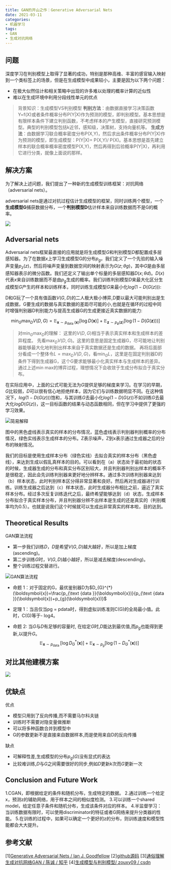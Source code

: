 ```yaml
---
title: GAN的开山之作：Generative Adversarial Nets
date: 2021-03-11
categories:
- 机器学习
tags:
- GAN
- 生成对抗网络
---
```


## 问题
深度学习在判别模型上取得了显著的成功，特别是那种高维、丰富的感官输入映射到一个类标签上的场景，但是在生成模型中成果较小，主要是因为以下两个问题： 
- 在极大似然估计和相关策略中出现的许多难以处理的概率计算的近似性
- 难以在生成环境中利用分段线性单元的优点

> 背景知识：生成模型VS判别模型
> **判别方法**：由数据直接学习决策函数Y=f(X)或者条件概率分布P(Y|X)作为预测的模型，即判别模型。基本思想是有限样本条件下建立判别函数，不考虑样本的产生模型，直接研究预测模型。典型的判别模型包括k近邻，感知级，决策树，支持向量机等。
> **生成方法**：由数据学习联合概率密度分布P(X,Y)，然后求出条件概率分布P(Y|X)作为预测的模型，即生成模型：P(Y|X)= P(X,Y)/ P(X)。基本思想是首先建立样本的联合概率概率密度模型P(X,Y)，然后再得到后验概率P(Y|X)，再利用它进行分类，就像上面说的那样。

## 解决方案
为了解决上述问题，我们提出了一种新的生成模型训练框架：对抗网络（adversarial nets）。

adversarial nets是通过对抗过程估计生成模型的框架，同时训练两个模型，一个**生成模型G**捕获数据分布，一个**判别模型D**估计样本来自训练数据而不是G的概率。

![](https://imzhanghao.oss-cn-qingdao.aliyuncs.com/img/20210317165621.png)

## Adversarial nets
Adversarial nets框架最直接的应用就是将生成模型$G$和判别模型$D$都配置成多层感知器。为了在数据$x$上学习生成模型G的分布$p_g$，我们定义了一个先验的输入噪声变量$p_z(z)$，然后将噪声变量到数据空间的映射表示为$G(z;θg)$，其中$G$是由多层感知器表示的微分函数。我们还定义了输出单个标量的多层感知器$D(x;θd)$。$D(x)$代表$x$来自训练数据而不是由$p_g$生成的概率。我们训练判别模型$D$来最大化区分生成模型$G$产生的样本和训练样本，同时训练生成模型$G$来最小化$log(1-D(G(z)))$:

D和G玩了一个具有值函数$V(G,D)$的二人极大极小博弈,D要以最大可能判别出是生成数据，G要生成的数据与真实数据的差距尽可能的小,也就是在循环的过程中同时增强判别器D判别能力与提高生成器G的生成更接近真实数据的能力:

$$\min _{G} \max _{D} V(D, G)=\mathbb{E}_{\boldsymbol{x} \sim p_{\text {data }}(\boldsymbol{x})}[\log D(\boldsymbol{x})]+\mathbb{E}_{\boldsymbol{z} \sim p_{\boldsymbol{z}}(\boldsymbol{z})}[\log (1-D(G(\boldsymbol{z})))]$$
> 对$\min _{G} \max _{D}$的理解：
> 这里的$V(D, G)$相当于表示真实样本和生成样本的差异程度。
> 先看$\max _{D} V(D, G)$。这里的意思是固定生成器G，尽可能地让判别器能够最大化地判别出样本来自于真实数据还是生成的数据。
> 再将后面部分看成一个整体令$L = \max _{D} V(D, G)$，看$\min _{G} L$，这里是在固定判别器D的条件下得到生成器G，这个G要求能够最小化真实样本与生成样本的差异。
> 通过上述min max的博弈过程，理想情况下会收敛于生成分布拟合于真实分布。



在实际应用中，上面的公式可能无法为$G$提供足够的梯度来学习。在学习的早期，$G$比较弱，$D$可以很有信心地拒绝样本，因为它们与训练数据明显不同。在这种情况下，$log(1 - D(G(z)))$饱和，与其训练$G$去最小化$log(1 - D(G(z))$不如训练$G$去最大化$logD(G(z))$，这一目标函数的结果与动态函数相同，但在学习中提供了更强的学习效果。

![简易解释](https://imzhanghao.oss-cn-qingdao.aliyuncs.com/img/20210317165651.png)

图中的黑色虚线表示真实的样本的分布情况，蓝色虚线表示判别器判别概率的分布情况，绿色实线表示生成样本的分布。Z表示噪声，Z到x表示通过生成器之后的分布的映射情况。

我们的目标是使用生成样本分布（绿色实线）去拟合真实的样本分布（黑色虚线），来达到生成以假乱真样本的目的。可以看到在（a）状态处于最初始的状态的时候，生成器生成的分布和真实分布区别较大，并且判别器判别出样本的概率不是很稳定，因此会先训练判别器来更好地分辨样本。通过多次训练判别器来达到（b）样本状态，此时判别样本区分得非常显著和良好。然后再对生成器进行训练。训练生成器之后达到（c）样本状态，此时生成器分布相比之前，逼近了真实样本分布。经过多次反复训练迭代之后，最终希望能够达到（d）状态，生成样本分布拟合于真实样本分布，并且判别器分辨不出样本是生成的还是真实的（判别概率均为0.5）。也就是说我们这个时候就可以生成出非常真实的样本啦，目的达到。

## Theoretical Results
GAN算法流程
- 第一步我们训练$D$，$D$是希望$V(G, D)$越大越好，所以是加上梯度(ascending)。
- 第二步训练$G$时，$V(G, D)$越小越好，所以是减去梯度(descending)。
- 整个训练过程交替进行。

![GAN算法流程](https://imzhanghao.oss-cn-qingdao.aliyuncs.com/img/20210317180048.png)


- 命题 1：对于固定的G，最优鉴别器D为$D_{G}^{*}(\boldsymbol{x})=\frac{p_{\text {data }}(\boldsymbol{x})}{p_{\text {data }}(\boldsymbol{x})+p_{g}(\boldsymbol{x})}$

- 定理 1：当且仅当pg = pdata时，得到虚拟训练准则C(G)的全局最小值。此时，C(G)等于- log4。

- 命题 2: 当$G$与$D$有足够的容量时, 在给定$G$时,$D$能达到最优值,而$p_g$也能得到更新,以提升$G$。
$$\mathbb{E}_{\boldsymbol{x} \sim p_{\text {data }}}\left[\log D_{G}^{*}(\boldsymbol{x})\right]+\mathbb{E}_{\boldsymbol{x} \sim p_{g}}\left[\log \left(1-D_{G}^{*}(\boldsymbol{x})\right)\right]$$


## 对比其他建模方案
![](https://imzhanghao.oss-cn-qingdao.aliyuncs.com/img/20210318112054.png)

## 优缺点
优点
- 模型只用到了反向传播,而不需要马尔科夫链
- 训练时不需要对隐变量做推断
- 可以将多种函数合并到模型中
- G的参数更新不是直接来自数据样本,而是使用来自D的反向传播

缺点
- 可解释性差,生成模型的分布$p_g(G)$没有显式的表达
- 比较难训练,$D$与$G$之间需要很好的同步,例如$D$更新$k$次而$G$更新一次

## Conclusion and Future Work
1.CGAN，即根据给定的条件和随机分布，生成特定的数据。
2.通过训练一个给定x，预测z的辅助网络，用于样本之间的相似度检测。
3.可以训练一个shared model，给定任意子条件和随机分布，生成该条件对应的样本。
4.半监督学习：当训练数据有限时，可以使用discriminator的特征或者G网络来提升分类器的性能。
5.在训练的过程中，如果可以确定一个更好的z的分布，则训练速度和模型性能都会大大提升。

## 参考文献
[1][Generative Adversarial Nets / Ian J. Goodfellow](https://arxiv.org/pdf/1406.2661.pdf)
[2][github源码](https://github.com/goodfeli/adversarial)
[3][通俗理解生成对抗网络GAN / 陈诚 / 知乎](https://zhuanlan.zhihu.com/p/33752313)
[4][生成模型与判别模型/ zouxy09 / csdn](https://blog.csdn.net/zouxy09/article/details/8195017)



